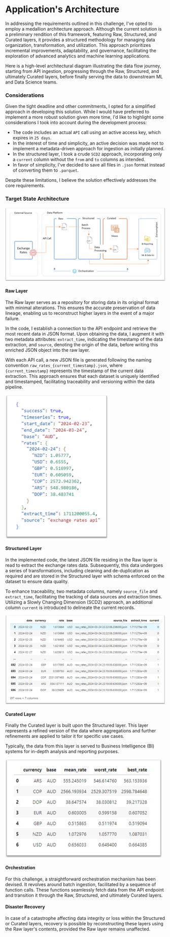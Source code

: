 # Application's Architecture

In addressing the requirements outlined in this challenge, I've opted to employ a medallion architecture approach. Although the current solution is a preliminary rendition of this framework, featuring Raw, Structured, and Curated layers, it provides a structured methodology for managing data organization, transformation, and utilization. This approach prioritizes incremental improvements, adaptability, and governance, facilitating the exploration of advanced analytics and machine learning applications.

Here is a high-level architectural diagram illustrating the data flow journey, starting from API ingestion, progressing through the Raw, Structured, and ultimately Curated layers, before finally serving the data to downstream ML and Data Science teams.

### Considerations

Given the tight deadline and other commitments, I opted for a simplified approach in developing this solution. While I would have preferred to implement a more robust solution given more time, I'd like to highlight some considerations I took into account during the development process:

- The code includes an actual ```API``` call using an active access key, which expires in ```25 days```.
- In the interest of time and simplicity, an active decision was made not to implement a metadata-driven approach for ingestion as initially planned.
- In the structured layer, I took a crude ```SCD2``` approach, incorporating only a ```current``` column without the ```from``` and ```to``` columns as intended.
- In favor of simplicity, I've decided to save all files in ```.json``` format instead of converting them to ```.parquet```.

Despite these limitations, I believe the solution effectively addresses the core requirements.

### Target State Architecture
![Target Architecture](./img/architecture-diagram.png)

#### Raw Layer
The Raw layer serves as a repository for storing data in its original format with minimal alterations. This ensures the accurate preservation of data lineage, enabling us to reconstruct higher layers in the event of a major failure.

In the code, I establish a connection to the API endpoint and retrieve the most recent data in JSON format. Upon obtaining the data, I augment it with two metadata attributes: `extract_time`, indicating the timestamp of the data extraction, and `source`, denoting the origin of the data, before writing this enriched JSON object into the raw layer. 

With each API call, a new JSON file is generated following the naming convention `raw_rates_{current_timestamp}.json`, where `{current_timestamp}` represents the timestamp of the current data extraction. This approach ensures that each dataset is uniquely identified and timestamped, facilitating traceability and versioning within the data pipeline.

![Raw json file](./img/raw.png)


#### Structured Layer
In the implemented code, the latest JSON file residing in the Raw layer is read to extract the exchange rates data. Subsequently, this data undergoes a series of transformations, including cleaning and de-duplication as required and are stored in the Structured layer with schema enforced on the dataset to ensure data quality.

To enhance traceability, two metadata columns, namely `source_file` and `extract_time`, facilitating the tracking of data sources and extraction times. Utilizing a Slowly Changing Dimension (SCD2) approach, an additional column `current` is introduced to delineate the current records.

![Structured json file](./img/structured.png)


#### Curated Layer
Finally the Curated layer is built upon the Structured layer. This layer represents a refined version of the data where aggregations and further refinements are applied to tailor it for specific use cases.  

Typically, the data from this layer is served to Business Intelligence (BI) systems for in-depth analysis and reporting purposes.

![Curated json file](./img/curated.png)

#### Orchestration
For this challenge, a straightforward orchestration mechanism has been devised. It revolves around batch ingestion, facilitated by a sequence of function calls. These functions seamlessly fetch data from the API endpoint and transition it through the Raw, Structured, and ultimately Curated layers.

#### Disaster Recovery
In case of a catastrophe affecting data integrity or loss within the Structured or Curated layers, recovery is possible by reconstructing these layers using the Raw layer's contents, provided the Raw layer remains unaffected.
